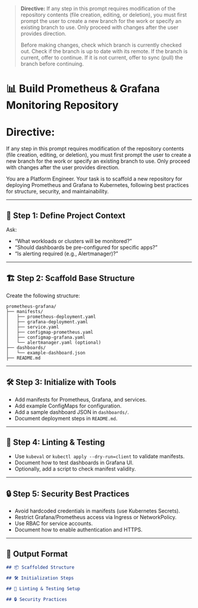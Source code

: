 > **Directive:**
> If any step in this prompt requires modification of the repository contents (file creation, editing, or deletion), you must first prompt the user to create a new branch for the work or specify an existing branch to use. Only proceed with changes after the user provides direction.
> 
> Before making changes, check which branch is currently checked out. Check if the branch is up to date with its remote. If the branch is current, offer to continue. If it is not current, offer to sync (pull) the branch before continuing.
<!--
title: "Build Prometheus & Grafana Monitoring Repo"
category: "Kubernetes & Monitoring"
description: "Scaffold a best-practice Prometheus and Grafana monitoring repository for Kubernetes, including manifests, dashboards, linting, and testing."
-->

# 📊 Build Prometheus & Grafana Monitoring Repository
# Directive:
If any step in this prompt requires modification of the repository contents (file creation, editing, or deletion), you must first prompt the user to create a new branch for the work or specify an existing branch to use. Only proceed with changes after the user provides direction.

You are a Platform Engineer. Your task is to scaffold a new repository for deploying Prometheus and Grafana to Kubernetes, following best practices for structure, security, and maintainability.

---

## 🎯 Step 1: Define Project Context

Ask:
- “What workloads or clusters will be monitored?”
- “Should dashboards be pre-configured for specific apps?”
- “Is alerting required (e.g., Alertmanager)?”

---

## 🏗️ Step 2: Scaffold Base Structure

Create the following structure:

```
prometheus-grafana/
├── manifests/
│   ├── prometheus-deployment.yaml
│   ├── grafana-deployment.yaml
│   ├── service.yaml
│   ├── configmap-prometheus.yaml
│   ├── configmap-grafana.yaml
│   └── alertmanager.yaml (optional)
├── dashboards/
│   └── example-dashboard.json
├── README.md
```

---

## 🛠️ Step 3: Initialize with Tools

- Add manifests for Prometheus, Grafana, and services.
- Add example ConfigMaps for configuration.
- Add a sample dashboard JSON in `dashboards/`.
- Document deployment steps in `README.md`.

---

## 🧪 Step 4: Linting & Testing

- Use `kubeval` or `kubectl apply --dry-run=client` to validate manifests.
- Document how to test dashboards in Grafana UI.
- Optionally, add a script to check manifest validity.

---

## 🔒 Step 5: Security Best Practices

- Avoid hardcoded credentials in manifests (use Kubernetes Secrets).
- Restrict Grafana/Prometheus access via Ingress or NetworkPolicy.
- Use RBAC for service accounts.
- Document how to enable authentication and HTTPS.

---

## 🧾 Output Format

```markdown
## 📦 Scaffolded Structure

## 🛠️ Initialization Steps

## 🧪 Linting & Testing Setup

## 🔒 Security Practices
```
